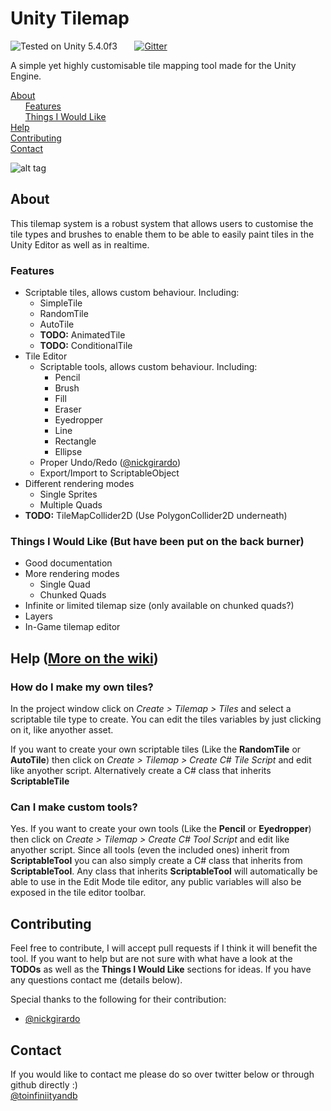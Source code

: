 # Unity Tilemap

![Tested on Unity 5.4.0f3](https://img.shields.io/badge/Tested%20on%20unity-5.4.0f3-blue.svg?style=flat-square)&nbsp;&nbsp;&nbsp;&nbsp;&nbsp;&nbsp;
[![Gitter](https://img.shields.io/badge/chat-on%20gitter-green.svg?style=flat-square)](https://gitter.im/unity-tilemap/Lobby?utm_source=badge&utm_medium=badge&utm_campaign=pr-badge&utm_content=badge)



A simple yet highly customisable tile mapping tool made for the Unity Engine.

[About](#about)    
&nbsp;&nbsp;&nbsp;&nbsp;&nbsp;&nbsp;[Features](#features)    
&nbsp;&nbsp;&nbsp;&nbsp;&nbsp;&nbsp;[Things I Would Like](#like)    
[Help](#help)    
[Contributing](#contributing)    
[Contact](#contact)

![alt tag](https://github.com/toinfiniityandbeyond/unity-tilemap/blob/master/images/banner.gif)

## About
This tilemap system is a robust system that allows users to customise the tile types and brushes to enable them to be able to easily paint tiles in the Unity Editor as well as in realtime.
### Features
* Scriptable tiles, allows custom behaviour. Including:
	* SimpleTile
	* RandomTile
	* AutoTile
	* **TODO:** AnimatedTile
	* **TODO:** ConditionalTile
* Tile Editor
	* Scriptable tools, allows custom behaviour. Including:
		*  Pencil
		*  Brush
		*  Fill
		*  Eraser
		*  Eyedropper
		*  Line
		*  Rectangle
		*  Ellipse
	* Proper Undo/Redo ([@nickgirardo](https://github.com/nickgirardo))
	* Export/Import to ScriptableObject
* Different rendering modes
	* Single Sprites
	* Multiple Quads
* **TODO:** TileMapCollider2D (Use PolygonCollider2D underneath)

### Things I Would Like (But have been put on the back burner)<a name="like"></a>
* Good documentation
* More rendering modes
	* Single Quad
	* Chunked Quads
* Infinite or limited tilemap size (only available on chunked quads?)
* Layers
* In-Game tilemap editor

## Help ([More on the wiki](../../wiki))<a name="help"></a>

### How do I make my own tiles?
In the project window click on _Create > Tilemap > Tiles_ and select a scriptable tile type to create. You can edit the tiles variables by just clicking on it, like anyother asset.

If you want to create your own scriptable tiles (Like the **RandomTile** or **AutoTile**) then click on _Create > Tilemap > Create C# Tile Script_ and edit like anyother script. Alternatively create a C# class that inherits **ScriptableTile**

### Can I make custom tools?
Yes. If you want to create your own tools (Like the **Pencil** or **Eyedropper**) then click on _Create > Tilemap > Create C# Tool Script_ and edit like anyother script. Since all tools (even the included ones) inherit from **ScriptableTool** you can also simply create a C# class that inherits from **ScriptableTool**. Any class that inherits **ScriptableTool** will automatically be able to use in the Edit Mode tile editor, any public variables will also be exposed in the tile editor toolbar.

## Contributing
Feel free to contribute, I will accept pull requests if I think it will benefit the tool. If you want to help but are not sure with what have a look at the **TODOs** as well as the **Things I Would Like** sections for ideas. If you have any questions contact me (details below).

Special thanks to the following for their contribution:
* [@nickgirardo](https://github.com/nickgirardo)

## Contact
If you would like to contact me please do so over twitter below or through github directly :)    
[@toinfiniityandb](https://www.twitter.com/toinfiniityandb)
